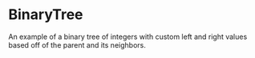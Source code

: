 # BinaryTree
An example of a binary tree of integers with custom left and right values based off of the parent and its neighbors.

